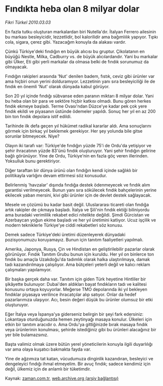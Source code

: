 # Fındıkta heba olan 8 milyar dolar

*Fikri Türkel 2010.03.03*

<tr><td class="metin" colspan="2" style="padding-top: 20px; padding-left: 5px; ">En fazla tutku oluşturan markalardan biri Nutella'dır. İtalyan Ferrero ailesinin bu markası besleyicidir, lezzetlidir, bol kalorilidir ama bağımlılık yapıyor. Tıpkı cola, sigara, çerez gibi. Yazacağım konuyla da alakası vardır.</td></tr><tr><td class="metin" colspan="2" style="padding-top: 20px; padding-left: 5px; "><p>Çünkü Türkiye'deki fındığın en büyük alıcısı bu gruptur. Çikolatanın en büyüğü Nestle, Milka, Cadburry vs. de büyük alıcılardandır. Yani bu markalar gibi Ülker, Eti gibi yerli markalar da olmasa belki de fındık sorunumuz da olmayacak.
<p> Fındığın rakipleri arasında 'Nut' denilen badem, fıstık, ceviz gibi ürünler var ama hiçbiri onun yerini dolduramıyor. Lezzetinin yanı sıra besleyiciliği ile de fındık en önemli 'Nut' olarak dünyada kabul görüyor.
<p> Son 20 yıl içinde fındığı sübvanse eden paranın miktarı 8 milyar dolar. Yani bu heba olan bir para ve sektöre hiçbir katkısı olmadı. Bunu gören herkes fındık ekmeye başladı. Terme Ovası'ndan Düzce'ye kadar pek çok yere fındık ekildi ve piyasanın üstünde ödemeler yapıldı. Sonuç her yıl en az 200 bin ton fındık depolara istif edildi.
<p> Tarihinde ilk defa geçen yıl hükümet radikal kararlar aldı. Ama sonuçlarını görmek için birkaç yıl beklemek gerekiyor. Her şey yolunda bile gitse sorunlar bitmeyecek. Niye?
<p> Olayın iki tarafı var: Türkiye'de fındığın yüzde 75'i de Ordu'da yetişiyor ve şehir ihracatının yüzde 83'ünü fındık oluşturuyor. Yani şehir fındığın gelirine bağlı görünüyor. Yine de Ordu, Türkiye'nin en fazla göç veren illerinden. Yoksulluk bunu gerektiriyor.
<p> Diğer taraftan bir dünya ürünü olan fındığın kendi içinde sağlıklı bir politikayla varlığını devam ettirmesi söz konusudur.
<p> Belirlenmiş 'havzalar' dışında fındığa destek ödenmeyecek ve fındık alım garantisi verilmeyecek. Bunun yanı sıra sökülecek fındık bahçelerinin yerine ekilecek yaban mersini, kivi gibi ürünler için de devlet destek sağlayacak.
<p> Mesele ve çözümü bu kadar basit değil. Uluslararası ticareti olan fındığa artık rakipler de çıkmaya başladı. İtalya ve Şili'nin fındık ektiği biliniyordu ama buradaki verimlilik rekabet edici nitelikte değildi. Şimdi Gürcistan ve Azerbaycan yoğun ekime başladı ve her yıl üretimini katlıyor. Ucuz işçilik ve modern tekniklerle Türkiye'ye ciddi rekabetleri söz konusu.
<p> Demek sadece Türkiye'deki üretimi düzenleyerek dünyadaki pozisyonumuzu koruyamayız. Bunun için tanıtım faaliyetleri yapılmalı.
<p> Amerika, Japonya, Rusya, Çin ve Hindistan en geliştirilebilir pazarlar olarak görünüyor. Fındık Tanıtım Grubu bunun için kuruldu. Her yıl on binlerce ton fındık bu amaçla Uzakdoğu'da tadımlık olarak halka ulaştırılmaya, damak tadı kazandırılmaya çalışılıyor. Ama bütçeleri yeterli değil ve kalıcı reklam çalışmaları yapılamıyor.
<p> Bir başka gerçek daha var. Tanıtım için giden Türk heyetine Hintliler bir şikâyette bulunuyor: Dubai'den aldıkları bayat fındıkların tadı ve kalitesi konusunu ortaya koyuyorlar. Meğerse TMO depolarında iki yıl bekleyen fındıklar piyasaya verilince ihracatçılar alıp satıyor. Onlar da hedef pazarlarımıza ulaşıyor. Acı, besin değeri düşük bu ürünler olumsuz bir etki oluşturuyor.
<p> Eğer İtalya veya İspanya'ya giderseniz belirgin bir şeyi fark edersiniz: Lokantaya oturduğunuzda hemen zeytinyağı masaya konulur. Ülkeleri için etkin bir tanıtım aracıdır o. Ama Ordu'ya gittiğinizde bırak masaya fındık veya ürünlerinin konulması, şehirde istediğiniz gibi bu ürünleri alacağınız bir yer bile bulamazsınız.
<p> Başta valimiz olmak üzere bütün yerel yöneticilerin konuyla ilgili duyarlılığı var ama olaya kuşatıcı bakmakta fayda var.
<p> Yine de ağzımıza tat katan, vücudumuza dinginlik kazandıran, besleyici ve dengeleyici fındığı ihmal etmeyelim. Bir avuç fındık; sadece kendimiz için değil, ülkemiz için de anlamlı bir tüketimdir. <br/></p></p></p></p></p></p></p></p></p></p></p></p></p></p></td></tr>

Kaynak: [zaman.com.tr](http://zaman.com.tr/yazar.do?yazino=957389), [web.archive.org (arşiv bağlantısı)](http://web.archive.org/web/20100304175813/http://zaman.com.tr:80/yazar.do?yazino=957389)
